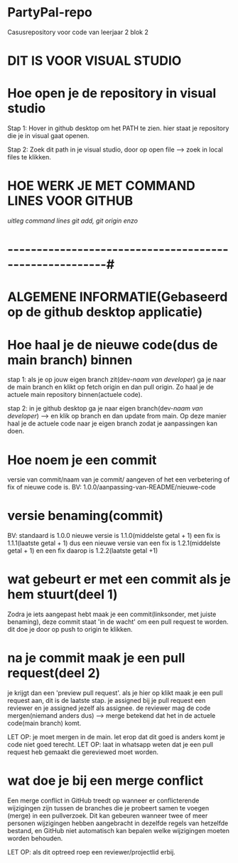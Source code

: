 # PartyPal-repo
Casusrepository voor code van leerjaar 2 blok 2

# DIT IS VOOR VISUAL STUDIO

# Hoe open je de repository in visual studio
Stap 1: Hover in github desktop om het PATH te zien. hier staat je repository die je in visual gaat openen.

Stap 2: Zoek dit path in je visual studio, door op open file --> zoek in local files te klikken.


# HOE WERK JE MET COMMAND LINES VOOR GITHUB

*uitleg command lines git add, git origin enzo*

# -------------------------------------------------------#


# ALGEMENE INFORMATIE(Gebaseerd op de github desktop applicatie)

# Hoe haal je de nieuwe code(dus de main branch) binnen
stap 1: als je op jouw eigen branch zit(dev-*naam van developer*) ga je naar de main branch en klikt op fetch origin en dan pull origin. Zo haal je de actuele main repository binnen(actuele code).

stap 2: in je github desktop ga je naar eigen branch(dev-*naam van developer*) --> en klik op branch en dan update from main. Op deze manier haal je de actuele code naar je eigen branch zodat je aanpassingen kan doen.

# Hoe noem je een commit
versie van commit/naam van je commit/ aangeven of het een verbetering of fix of nieuwe code is.
BV: 1.0.0/aanpassing-van-README/nieuwe-code

# versie benaming(commit)
BV: 
standaard is 1.0.0
nieuwe versie is 1.1.0(middelste getal + 1)
een fix is 1.1.1(laatste getal + 1)
dus een nieuwe versie van een fix is 1.2.1(middelste getal + 1)
en een fix daarop is 1.2.2(laatste getal +1)

# wat gebeurt er met een commit als je hem stuurt(deel 1)
Zodra je iets aangepast hebt maak je een commit(linksonder, met juiste benaming), deze commit staat 'in de wacht' om een pull request te worden. dit doe je door op push to origin te klikken. 

# na je commit maak je een pull request(deel 2)
je krijgt dan een 'preview pull request'. als je hier op klikt maak je een pull request aan, dit is de laatste stap. je assigned bij je pull request een reviewer en je assigned jezelf als assignee. de reviewer mag de code mergen(niemand anders dus) --> merge betekend dat het in de actuele code(main branch) komt.

LET OP: je moet mergen in de main. let erop dat dit goed is anders komt je code niet goed terecht.
LET OP: laat in whatsapp weten dat je een pull request heb gemaakt die gereviewed moet worden.

# wat doe je bij een merge conflict
Een merge conflict in GitHub treedt op wanneer er conflicterende wijzigingen zijn tussen de branches die je probeert samen te voegen (merge) in een pullverzoek. Dit kan gebeuren wanneer twee of meer personen wijzigingen hebben aangebracht in dezelfde regels van hetzelfde bestand, en GitHub niet automatisch kan bepalen welke wijzigingen moeten worden behouden.

LET OP: als dit optreed roep een reviewer/projectlid erbij.


